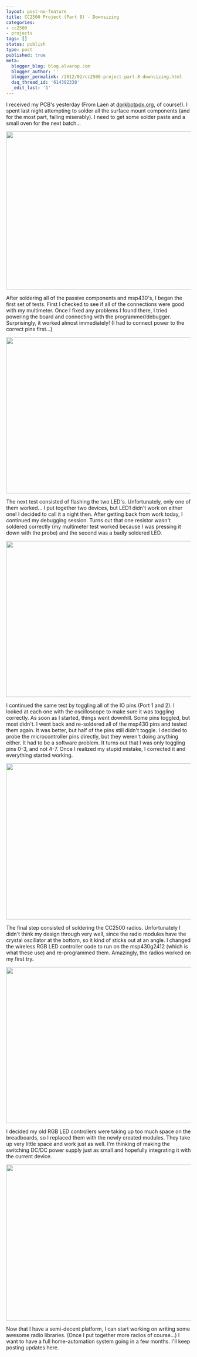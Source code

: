 ```yaml
---
layout: post-no-feature
title: CC2500 Project (Part 8) - Downsizing
categories:
- cc2500
- projects
tags: []
status: publish
type: post
published: true
meta:
  blogger_blog: blog.alvarop.com
  blogger_author: ''
  blogger_permalink: /2012/02/cc2500-project-part-8-downsizing.html
  dsq_thread_id: '614392338'
  _edit_last: '1'
---
```

I received my PCB's yesterday (From Laen at <a href="http://dorkbotpdx.org/wiki/pcb_order" target="_blank">dorkbotpdx.org</a>, of course!). I spent last night attempting to solder all the surface mount components (and for the most part, failing miserably). I need to get some solder paste and a small oven for the next batch...

<a href="http://alvarop.com/wp-content/uploads/2012/02/IMG_20120213_200647.jpg"><img class=" wp-image-120" title="IMG_20120213_200647" src="http://alvarop.com/wp-content/uploads/2012/02/IMG_20120213_200647-640x480.jpg" alt="" width="576" height="432" /></a>

After soldering all of the passive components and msp430's, I began the first set of tests. First I checked to see if all of the connections were good with my multimeter. Once I fixed any problems I found there, I tried powering the board and connecting with the programmer/debugger. Surprisingly, it worked almost immediately! (I had to connect power to the correct pins first...)

<a href="http://alvarop.com/wp-content/uploads/2012/02/IMG_7264.jpg"><img class="size-large wp-image-121" title="IMG_7264" src="http://alvarop.com/wp-content/uploads/2012/02/IMG_7264-640x426.jpg" alt="" width="640" height="426" /></a>

The next test consisted of flashing the two LED's. Unfortunately, only one of them worked... I put together two devices, but LED1 didn't work on either one! I decided to call it a night then. After getting back from work today, I continued my debugging session. Turns out that one resistor wasn't soldered correctly (my multimeter test worked because I was pressing it down with the probe) and the second was a badly soldered LED.

<a href="http://alvarop.com/wp-content/uploads/2012/02/IMG_7253.jpg"><img src="http://alvarop.com/wp-content/uploads/2012/02/IMG_7253-640x426.jpg" alt="" title="IMG_7253" width="640" height="426" class="size-large wp-image-122" /></a>

I continued the same test by toggling all of the IO pins (Port 1 and 2). I looked at each one with the oscilloscope to make sure it was toggling correctly. As soon as I started, things went downhill. Some pins toggled, but most didn't. I went back and re-soldered all of the msp430 pins and tested them again. It was better, but half of the pins still didn't toggle. I decided to probe the microcontroller pins directly, but they weren't doing anything either. It had to be a software problem. It turns out that I was only toggling pins 0-3, and not 4-7. Once I realized my stupid mistake, I corrected it and everything started working.

<a href="http://alvarop.com/wp-content/uploads/2012/02/IMG_7254.jpg"><img src="http://alvarop.com/wp-content/uploads/2012/02/IMG_7254-640x426.jpg" alt="" title="IMG_7254" width="640" height="426" class="size-large wp-image-123" /></a>

The final step consisted of soldering the CC2500 radios. Unfortunately I didn't think my design through very well, since the radio modules have the crystal oscillator at the bottom, so it kind of sticks out at an angle. I changed the wireless RGB LED controller code to run on the msp430g2412 (which is what these use) and re-programmed them. Amazingly, the radios worked on my first try.

<a href="http://alvarop.com/wp-content/uploads/2012/02/IMG_7258.jpg"><img src="http://alvarop.com/wp-content/uploads/2012/02/IMG_7258-640x426.jpg" alt="" title="IMG_7258" width="640" height="426" class="size-large wp-image-124" /></a>

I decided my old RGB LED controllers were taking up too much space on the breadboards, so I replaced them with the newly created modules. They take up very little space and work just as well. I'm thinking of making the switching DC/DC power supply just as small and hopefully integrating it with the current device.

<a href="http://alvarop.com/wp-content/uploads/2012/02/IMG_7269.jpg"><img src="http://alvarop.com/wp-content/uploads/2012/02/IMG_7269-640x426.jpg" alt="" title="IMG_7269" width="640" height="426" class="size-large wp-image-125" /></a>

Now that I have a semi-decent platform, I can start working on writing some awesome radio libraries. (Once I put together more radios of course...) I want to have a full home-automation system going in a few months. I'll keep posting updates here.
